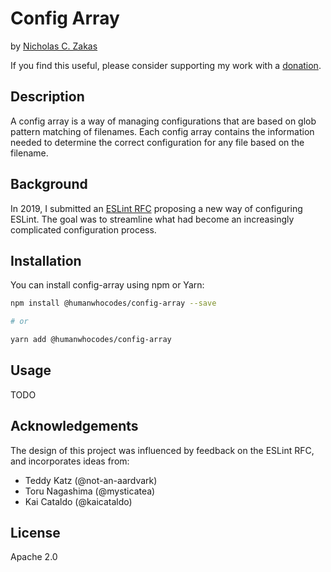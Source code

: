 # Config Array

by [Nicholas C. Zakas](https://humanwhocodes.com)

If you find this useful, please consider supporting my work with a [donation](https://humanwhocodes.com/donate).

## Description

A config array is a way of managing configurations that are based on glob pattern matching of filenames. Each config array contains the information needed to determine the correct configuration for any file based on the filename. 

## Background

In 2019, I submitted an [ESLint RFC]() proposing a new way of configuring ESLint. The goal was to streamline what had become an increasingly complicated configuration process.


## Installation

You can install config-array using npm or Yarn:

```bash
npm install @humanwhocodes/config-array --save

# or

yarn add @humanwhocodes/config-array
```

## Usage

TODO

## Acknowledgements

The design of this project was influenced by feedback on the ESLint RFC, and incorporates ideas from:

* Teddy Katz (@not-an-aardvark)
* Toru Nagashima (@mysticatea)
* Kai Cataldo (@kaicataldo)

## License

Apache 2.0
